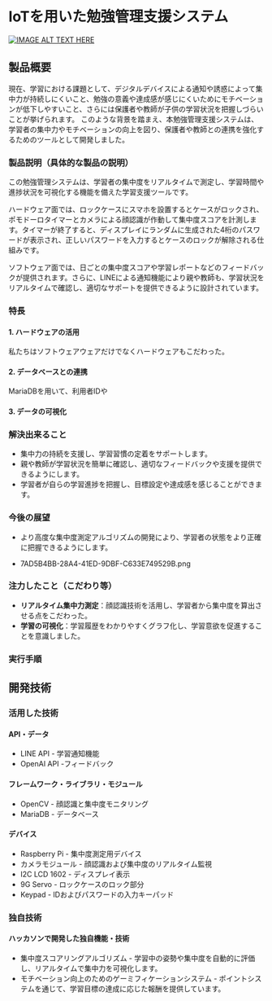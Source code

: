 # IoTを用いた勉強管理支援システム

[![IMAGE ALT TEXT HERE](https://jphacks.com/wp-content/uploads/2024/07/JPHACKS2024_ogp.jpg)](https://www.youtube.com/watch?v=DZXUkEj-CSI)

## 製品概要
現在、学習における課題として、デジタルデバイスによる通知や誘惑によって集中力が持続しにくいこと、勉強の意義や達成感が感じにくいためにモチベーションが低下しやすいこと、さらには保護者や教師が子供の学習状況を把握しづらいことが挙げられます。
このような背景を踏まえ、本勉強管理支援システムは、学習者の集中力やモチベーションの向上を図り、保護者や教師との連携を強化するためのツールとして開発しました。

### 製品説明（具体的な製品の説明）
この勉強管理システムは、学習者の集中度をリアルタイムで測定し、学習時間や進捗状況を可視化する機能を備えた学習支援ツールです。

ハードウェア面では、ロックケースにスマホを設置するとケースがロックされ、ポモドーロタイマーとカメラによる顔認識が作動して集中度スコアを計測します。タイマーが終了すると、ディスプレイにランダムに生成された4桁のパスワードが表示され、正しいパスワードを入力するとケースのロックが解除される仕組みです。

ソフトウェア面では、日ごとの集中度スコアや学習レポートなどのフィードバックが提供されます。さらに、LINEによる通知機能により親や教師も、学習状況をリアルタイムで確認し、適切なサポートを提供できるように設計されています。

### 特長
#### 1. ハードウェアの活用
私たちはソフトウェアウェアだけでなくハードウェアもこだわった。

#### 2. データベースとの連携
 MariaDBを用いて、利用者IDや

#### 3. データの可視化


### 解決出来ること
* 集中力の持続を支援し、学習習慣の定着をサポートします。
* 親や教師が学習状況を簡単に確認し、適切なフィードバックや支援を提供できるようにします。
* 学習者が自らの学習進捗を把握し、目標設定や達成感を感じることができます。

### 今後の展望
* より高度な集中度測定アルゴリズムの開発により、学習者の状態をより正確に把握できるようにします。

* 7AD5B4BB-28A4-41ED-9DBF-C633E749529B.png


### 注力したこと（こだわり等）
* **リアルタイム集中力測定**：顔認識技術を活用し、学習者から集中度を算出させる点をこだわった。
* **学習の可視化**：学習履歴をわかりやすくグラフ化し、学習意欲を促進することを意識しました。

### 実行手順
####

## 開発技術

### 活用した技術

#### API・データ
* LINE API - 学習通知機能
* OpenAI API -フィードバック

#### フレームワーク・ライブラリ・モジュール
* OpenCV - 顔認識と集中度モニタリング
* MariaDB - データベース

#### デバイス
* Raspberry Pi - 集中度測定用デバイス
* カメラモジュール - 顔認識および集中度のリアルタイム監視
* I2C LCD 1602 - ディスプレイ表示
* 9G Servo - ロックケースのロック部分
* Keypad - IDおよびパスワードの入力キーパッド

### 独自技術

#### ハッカソンで開発した独自機能・技術
* 集中度スコアリングアルゴリズム - 学習中の姿勢や集中度を自動的に評価し、リアルタイムで集中力を可視化します。
* モチベーション向上のためのゲーミフィケーションシステム - ポイントシステムを通じて、学習目標の達成に応じた報酬を提供しています。
